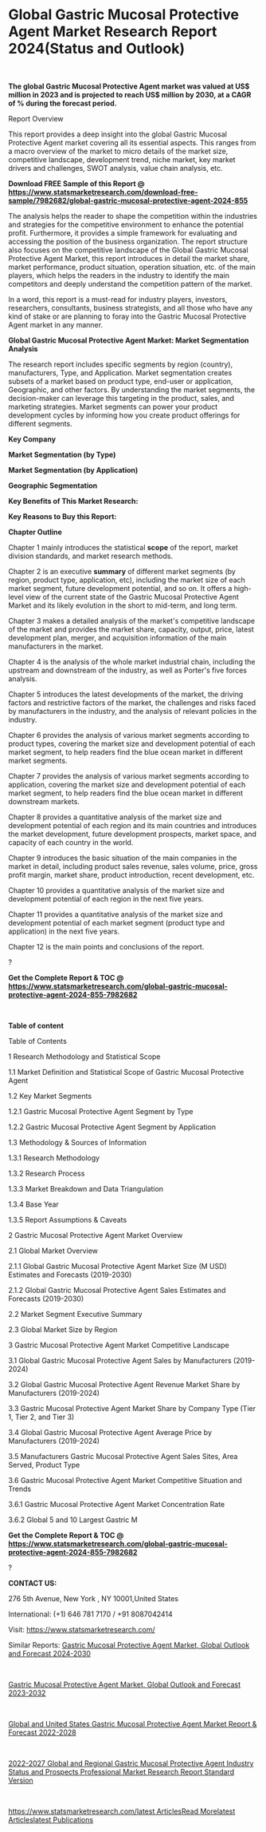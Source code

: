 <h1>Global Gastric Mucosal Protective Agent Market Research Report 2024(Status and Outlook)</h1><br/><p><strong>The global Gastric Mucosal Protective Agent market was valued at US$ million in 2023 and is projected to reach US$ million by 2030, at a <strong>CAGR</strong> of % during the forecast period.</strong></p>
 
 
 
 <p>Report Overview</p>
 
 
 
 <p>This report provides a deep insight into the global Gastric Mucosal Protective Agent market covering all its essential aspects. This ranges from a macro overview of the market to micro details of the market size, competitive landscape, development trend, niche market, key market drivers and challenges, SWOT analysis, value chain analysis, etc.</p>
 
 
 
 <p><strong>Download FREE Sample of this Report @ <a href="https://www.statsmarketresearch.com/download-free-sample/7982682/global-gastric-mucosal-protective-agent-2024-855">https://www.statsmarketresearch.com/download-free-sample/7982682/global-gastric-mucosal-protective-agent-2024-855</a></strong></p>
 
 
 
 <p>The analysis helps the reader to shape the competition within the industries and strategies for the competitive environment to enhance the potential profit. Furthermore, it provides a simple framework for evaluating and accessing the position of the business organization. The report structure also focuses on the competitive landscape of the Global Gastric Mucosal Protective Agent Market, this report introduces in detail the market share, market performance, product situation, operation situation, etc. of the main players, which helps the readers in the industry to identify the main competitors and deeply understand the competition pattern of the market.</p>
 
 
 
 <p>In a word, this report is a must-read for industry players, investors, researchers, consultants, business strategists, and all those who have any kind of stake or are planning to foray into the Gastric Mucosal Protective Agent market in any manner.</p>
 
 
 
 <p><strong>Global Gastric Mucosal Protective Agent Market: Market Segmentation Analysis</strong></p>
 
 
 
 <p>The research report includes specific segments by region (country), manufacturers, Type, and Application. Market segmentation creates subsets of a market based on product type, end-user or application, Geographic, and other factors. By understanding the market segments, the decision-maker can leverage this targeting in the product, sales, and marketing strategies. Market segments can power your product development cycles by informing how you create product offerings for different segments.</p>
 
 
 
 <p><strong>Key Company</strong></p>
 
 
 
 <p><strong>Market Segmentation (by Type)</strong></p>
 
 
 
 <p><strong>Market Segmentation (<strong>by Application</strong>)</strong></p>
 
 
 
 <p><strong>Geographic Segmentation</strong></p>
 
 
 
 <p><strong>Key Benefits of This Market Research:</strong></p>
 
 
 
 <p><strong>Key <strong>Reasons to Buy</strong> this Report:</strong></p>
 
 
 
 <p><strong>Chapter Outline</strong></p>
 
 
 
 <p>Chapter 1 mainly introduces the statistical <strong>scope</strong> of the report, market division standards, and market research methods.</p>
 
 
 
 <p>Chapter 2 is an executive <strong>summary</strong> of different market segments (by region, product type, application, etc), including the market size of each market segment, future development potential, and so on. It offers a high-level view of the current state of the Gastric Mucosal Protective Agent Market and its likely evolution in the short to mid-term, and long term.</p>
 
 
 
 <p>Chapter 3 makes a detailed analysis of the market&#39;s competitive landscape of the market and provides the market share, capacity, output, price, latest development plan, merger, and acquisition information of the main manufacturers in the market.</p>
 
 
 
 <p>Chapter 4 is the analysis of the whole market industrial chain, including the upstream and downstream of the industry, as well as Porter&#39;s five forces analysis.</p>
 
 
 
 <p>Chapter 5 introduces the latest developments of the market, the driving factors and restrictive factors of the market, the challenges and risks faced by manufacturers in the industry, and the analysis of relevant policies in the industry.</p>
 
 
 
 <p>Chapter 6 provides the analysis of various market segments according to product types, covering the market size and development potential of each market segment, to help readers find the blue ocean market in different market segments.</p>
 
 
 
 <p>Chapter 7 provides the analysis of various market segments according to application, covering the market size and development potential of each market segment, to help readers find the blue ocean market in different downstream markets.</p>
 
 
 
 <p>Chapter 8 provides a quantitative analysis of the market size and development potential of each region and its main countries and introduces the market development, future development prospects, market space, and capacity of each country in the world.</p>
 
 
 
 <p>Chapter 9 introduces the basic situation of the main companies in the market in detail, including product sales revenue, sales volume, price, gross profit margin, market share, product introduction, recent development, etc.</p>
 
 
 
 <p>Chapter 10 provides a quantitative analysis of the market size and development potential of each region in the next five years.</p>
 
 
 
 <p>Chapter 11 provides a quantitative analysis of the market size and development potential of each market segment (product type and application) in the next five years.</p>
 
 
 
 <p>Chapter 12 is the main points and conclusions of the report.</p>
 
 
 
 <p>? </p>
 
 
 
 <div><b>Get the Complete Report & TOC @ <a href="https://www.statsmarketresearch.com/global-gastric-mucosal-protective-agent-2024-855-7982682">https://www.statsmarketresearch.com/global-gastric-mucosal-protective-agent-2024-855-7982682</a></b></div>
 
 
 
 <p><br />
 
 <b>Table of content</b></p>
 
 
 
 <p>Table of Contents<br />
 
 1 Research Methodology and Statistical Scope<br />
 
 1.1 Market Definition and Statistical Scope of Gastric Mucosal Protective Agent<br />
 
 1.2 Key Market Segments<br />
 
 1.2.1 Gastric Mucosal Protective Agent Segment by Type<br />
 
 1.2.2 Gastric Mucosal Protective Agent Segment by Application<br />
 
 1.3 Methodology & Sources of Information<br />
 
 1.3.1 Research Methodology<br />
 
 1.3.2 Research Process<br />
 
 1.3.3 Market Breakdown and Data Triangulation<br />
 
 1.3.4 Base Year<br />
 
 1.3.5 Report Assumptions & Caveats<br />
 
 2 Gastric Mucosal Protective Agent Market Overview<br />
 
 2.1 Global Market Overview<br />
 
 2.1.1 Global Gastric Mucosal Protective Agent Market Size (M USD) Estimates and Forecasts (2019-2030)<br />
 
 2.1.2 Global Gastric Mucosal Protective Agent Sales Estimates and Forecasts (2019-2030)<br />
 
 2.2 Market Segment Executive Summary<br />
 
 2.3 Global Market Size by Region<br />
 
 3 Gastric Mucosal Protective Agent Market Competitive Landscape<br />
 
 3.1 Global Gastric Mucosal Protective Agent Sales by Manufacturers (2019-2024)<br />
 
 3.2 Global Gastric Mucosal Protective Agent Revenue Market Share by Manufacturers (2019-2024)<br />
 
 3.3 Gastric Mucosal Protective Agent Market Share by Company Type (Tier 1, Tier 2, and Tier 3)<br />
 
 3.4 Global Gastric Mucosal Protective Agent Average Price by Manufacturers (2019-2024)<br />
 
 3.5 Manufacturers Gastric Mucosal Protective Agent Sales Sites, Area Served, Product Type<br />
 
 3.6 Gastric Mucosal Protective Agent Market Competitive Situation and Trends<br />
 
 3.6.1 Gastric Mucosal Protective Agent Market Concentration Rate<br />
 
 3.6.2 Global 5 and 10 Largest Gastric M</p>
 
 
 
 <div><b>Get the Complete Report & TOC @ <a href="https://www.statsmarketresearch.com/global-gastric-mucosal-protective-agent-2024-855-7982682">https://www.statsmarketresearch.com/global-gastric-mucosal-protective-agent-2024-855-7982682</a></b></div>
 
 
 
 <p>? </p>
 
 
 
 <p><b>CONTACT US:</b><br />
 
 276 5th Avenue, New York , NY 10001,United States<br />
 
 International: (+1) 646 781 7170 / +91 8087042414<br />
 
 Visit: <a href="https://www.statsmarketresearch.com/">https://www.statsmarketresearch.com/</a><br />
 
 Similar Reports: <a href="https://www.statsmarketresearch.com/global-gastric-mucosal-protective-agent-2024-855-7982682">Gastric Mucosal Protective Agent Market, Global Outlook and Forecast 2024-2030</a><br />
 
 <br />
 
 <a href="https://www.statsmarketresearch.com/global-gastric-mucosal-protective-agent-2024-855-7982682">Gastric Mucosal Protective Agent Market, Global Outlook and Forecast 2023-2032</a><br />
 
 <br />
 
 <a href="https://www.statsmarketresearch.com/global-gastric-mucosal-protective-agent-2024-855-7982682">Global and United States Gastric Mucosal Protective Agent Market Report & Forecast 2022-2028</a><br />
 
 <br />
 
 <a href="https://www.statsmarketresearch.com/global-gastric-mucosal-protective-agent-2024-855-7982682">2022-2027 Global and Regional Gastric Mucosal Protective Agent Industry Status and Prospects Professional Market Research Report Standard Version</a><br />
 
 <br />
 
 <a href="https://gyeongbokgung.com">https://www.statsmarketresearch.com/</a><a href="https://hallyeomaritime.com">latest Articles</a><a href="https://jingwansa.com">Read More</a><a href="https://nguoiviet.jp/">latest Articles</a><a href="https://www.intelmarketresearch.com/">latest Publications</a></p>